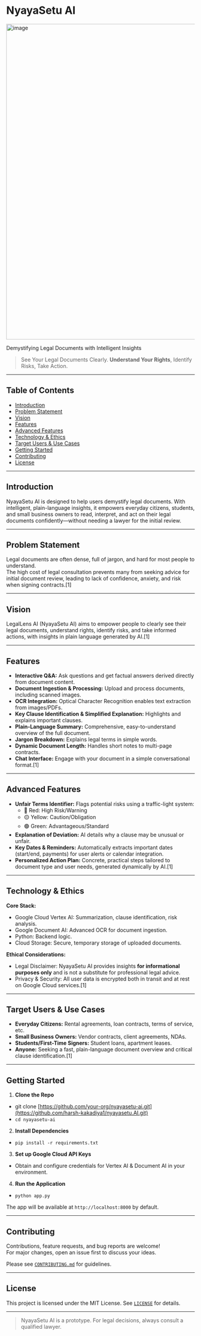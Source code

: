 # NyayaSetu AI

<img width="1484" height="841" alt="image" src="https://github.com/user-attachments/assets/f313c2d2-7e0c-4a4d-882b-2a04ad3fc071" />


Demystifying Legal Documents with Intelligent Insights

> See Your Legal Documents Clearly. **Understand Your Rights**, Identify Risks, Take Action.

---

## Table of Contents

- [Introduction](#introduction)
- [Problem Statement](#problem-statement)
- [Vision](#vision)
- [Features](#features)
- [Advanced Features](#advanced-features)
- [Technology & Ethics](#technology--ethics)
- [Target Users & Use Cases](#target-users--use-cases)
- [Getting Started](#getting-started)
- [Contributing](#contributing)
- [License](#license)

---

## Introduction

NyayaSetu AI is designed to help users demystify legal documents. With intelligent, plain-language insights, it empowers everyday citizens, students, and small business owners to read, interpret, and act on their legal documents confidently—without needing a lawyer for the initial review.

---

## Problem Statement

Legal documents are often dense, full of jargon, and hard for most people to understand.  
The high cost of legal consultation prevents many from seeking advice for initial document review, leading to lack of confidence, anxiety, and risk when signing contracts.[1]

---

## Vision

LegalLens AI (NyayaSetu AI) aims to empower people to clearly see their legal documents, understand rights, identify risks, and take informed actions, with insights in plain language generated by AI.[1]

---

## Features

- **Interactive Q&A:** Ask questions and get factual answers derived directly from document content.
- **Document Ingestion & Processing:** Upload and process documents, including scanned images.
- **OCR Integration:** Optical Character Recognition enables text extraction from images/PDFs.
- **Key Clause Identification & Simplified Explanation:** Highlights and explains important clauses.
- **Plain-Language Summary:** Comprehensive, easy-to-understand overview of the full document.
- **Jargon Breakdown:** Explains legal terms in simple words.
- **Dynamic Document Length:** Handles short notes to multi-page contracts.
- **Chat Interface:** Engage with your document in a simple conversational format.[1]

---

## Advanced Features

- **Unfair Terms Identifier:** Flags potential risks using a traffic-light system:
  - 🔴 Red: High Risk/Warning
  - 🟡 Yellow: Caution/Obligation
  - 🟢 Green: Advantageous/Standard
- **Explanation of Deviation:** AI details why a clause may be unusual or unfair.
- **Key Dates & Reminders:** Automatically extracts important dates (start/end, payments) for user alerts or calendar integration.
- **Personalized Action Plan:** Concrete, practical steps tailored to document type and user needs, generated dynamically by AI.[1]

---

## Technology & Ethics

**Core Stack:**
- Google Cloud Vertex AI: Summarization, clause identification, risk analysis.
- Google Document AI: Advanced OCR for document ingestion.
- Python: Backend logic.
- Cloud Storage: Secure, temporary storage of uploaded documents.

**Ethical Considerations:**
- Legal Disclaimer: NyayaSetu AI provides insights **for informational purposes only** and is not a substitute for professional legal advice.
- Privacy & Security: All user data is encrypted both in transit and at rest on Google Cloud services.[1]

---

## Target Users & Use Cases

- **Everyday Citizens:** Rental agreements, loan contracts, terms of service, etc.
- **Small Business Owners:** Vendor contracts, client agreements, NDAs.
- **Students/First-Time Signers:** Student loans, apartment leases.
- **Anyone:** Seeking a fast, plain-language document overview and critical clause identification.[1]

---

## Getting Started

1. **Clone the Repo**
  - git clone [https://github.com/your-org/nyayasetu-ai.git](https://github.com/harsh-kakadiya1/nyayasetu.AI.git)
  - `cd nyayasetu-ai`
  
2. **Install Dependencies**
  - `pip install -r requirements.txt`
  
3. **Set up Google Cloud API Keys**  
  - Obtain and configure credentials for Vertex AI & Document AI in your environment.

4. **Run the Application**
  - `python app.py`

The app will be available at `http://localhost:8000` by default.


---

## Contributing

Contributions, feature requests, and bug reports are welcome!  
For major changes, open an issue first to discuss your ideas.

Please see [`CONTRIBUTING.md`](CONTRIBUTING.md) for guidelines.

---

## License

This project is licensed under the MIT License. See [`LICENSE`](LICENSE) for details.

---

> NyayaSetu AI is a prototype. For legal decisions, always consult a qualified lawyer.
